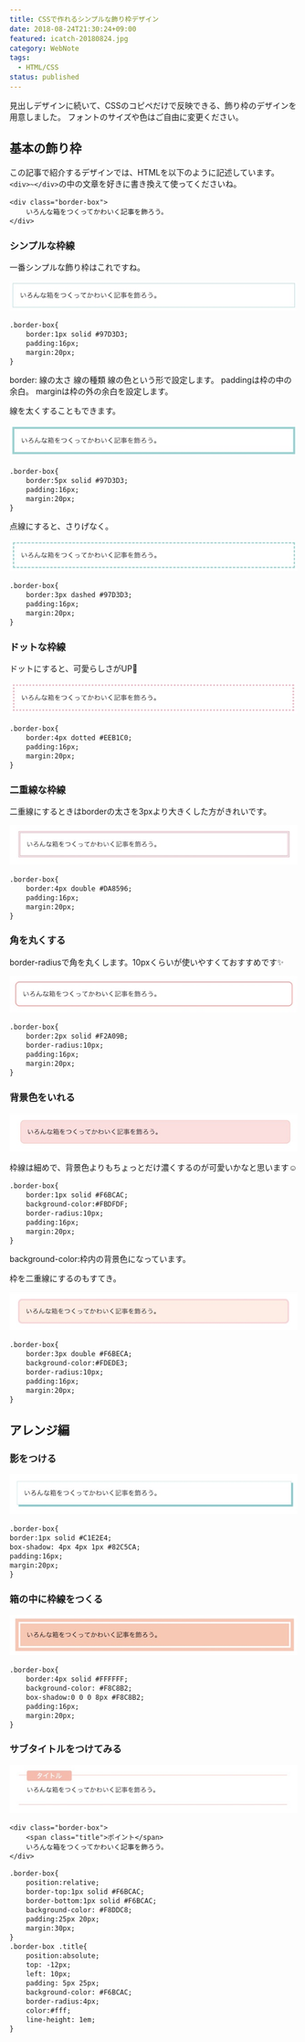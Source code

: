 ```yaml
---
title: CSSで作れるシンプルな飾り枠デザイン
date: 2018-08-24T21:30:24+09:00
featured: icatch-20180824.jpg
category: WebNote
tags:
  - HTML/CSS
status: published
---
```


見出しデザインに続いて、CSSのコピペだけで反映できる、飾り枠のデザインを用意しました。 フォントのサイズや色はご自由に変更ください。
## 基本の飾り枠

この記事で紹介するデザインでは、HTMLを以下のように記述しています。 `<div>~</div>`の中の文章を好きに書き換えて使ってくださいね。

```markup:title=HTML
<div class="border-box">
    いろんな箱をつくってかわいく記事を飾ろう。
</div>
```

### シンプルな枠線

一番シンプルな飾り枠はこれですね。

![シンプルな飾り枠](20180824-box-01.jpg)

```css:title=CSS
.border-box{
    border:1px solid #97D3D3;
    padding:16px;
    margin:20px;
}
```

border: 線の太さ 線の種類 線の色という形で設定します。
paddingは枠の中の余白。
marginは枠の外の余白を設定します。

線を太くすることもできます。

![シンプルな飾り枠](20180824-box-02.jpg)
```css:title=CSS
.border-box{
    border:5px solid #97D3D3;
    padding:16px;
    margin:20px;
}
```

点線にすると、さりげなく。

![シンプルな飾り枠](20180824-box-03.jpg)

```css:title=CSS
.border-box{
    border:3px dashed #97D3D3;
    padding:16px;
    margin:20px;
}
```


### ドットな枠線

ドットにすると、可愛らしさがUP🌸

![ドットの飾り枠](20180824-box-04.jpg)

```css:title=CSS
.border-box{
    border:4px dotted #EEB1C0;
    padding:16px;
    margin:20px;
}
```

### 二重線な枠線

二重線にするときはborderの太さを3pxより大きくした方がきれいです。

![二重線の飾り枠](20180824-box-05.jpg)

```css:title=CSS
.border-box{
    border:4px double #DA8596;
    padding:16px;
    margin:20px;
}
```

### 角を丸くする

border-radiusで角を丸くします。10pxくらいが使いやすくておすすめです✨

![角丸の飾り枠](20180824-box-06.jpg)

```css:title=CSS
.border-box{
    border:2px solid #F2A09B;
    border-radius:10px;
    padding:16px;
    margin:20px;
}
```

### 背景色をいれる

![背景色ありの飾り枠](20180824-box-07.jpg)

枠線は細めで、背景色よりもちょっとだけ濃くするのが可愛いかなと思います☺️

```css:title=CSS
.border-box{
    border:1px solid #F6BCAC;
    background-color:#FBDFDF;
    border-radius:10px;
    padding:16px;
    margin:20px;
}
```
background-color:枠内の背景色になっています。

枠を二重線にするのもすてき。

![背景色ありの飾り枠](20180824-box-08.jpg)

```css:title=CSS
.border-box{
    border:3px double #F6BECA;
    background-color:#FDEDE3;
    border-radius:10px;
    padding:16px;
    margin:20px;
}

```

## アレンジ編

### 影をつける

![影をつけた飾り枠](20180824-box-09.jpg)

```css:title=CSS
.border-box{
border:1px solid #C1E2E4;
box-shadow: 4px 4px 1px #82C5CA;
padding:16px;
margin:20px;
}
```

### 箱の中に枠線をつくる

![箱内に枠線がある飾り枠](20180824-box-10.jpg)

```css:title=CSS
.border-box{
    border:4px solid #FFFFFF;
    background-color: #F8C8B2;
    box-shadow:0 0 0 8px #F8C8B2;
    padding:16px;
    margin:20px;
}
```

### サブタイトルをつけてみる

![サブタイトルをつける飾り枠](20180824-box-11.jpg)

```markup:title=HTML
<div class="border-box">
    <span class="title">ポイント</span>
    いろんな箱をつくってかわいく記事を飾ろう。
</div>
```

```css:title=CSS
.border-box{
    position:relative;
    border-top:1px solid #F6BCAC;
    border-bottom:1px solid #F6BCAC;
    background-color: #F8DDC8;
    padding:25px 20px;
    margin:30px;
}
.border-box .title{
    position:absolute;
    top: -12px;
    left: 10px;
    padding: 5px 25px;
    background-color: #F6BCAC;
    border-radius:4px;
    color:#fff;
    line-height: 1em;
}
```
